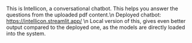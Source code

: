 This is Intellicon, a conversational chatbot. This helps you answer the questions from the uploaded pdf content.\n
Deployed chatbot: https://intellicon.streamlit.app/ \n
Local version of this, gives even better output compared to the deployed one, as the models are directly loaded into the system.
